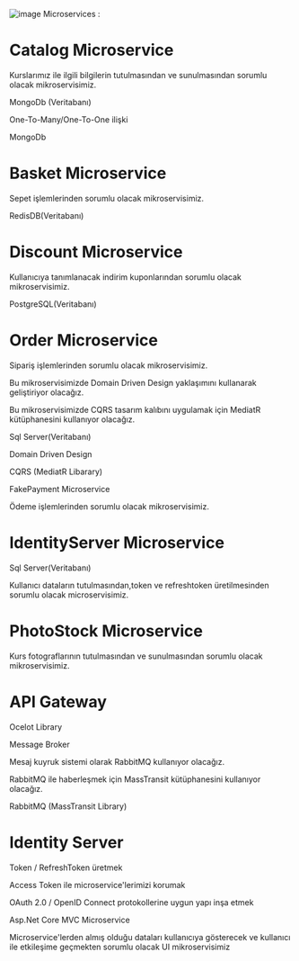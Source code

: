![image](https://user-images.githubusercontent.com/81268272/215898888-34be5aa1-9036-4e7f-8b0d-ec820e815db0.png)
Microservices :

<h1><b>Catalog Microservice </b></h1>

Kurslarımız ile ilgili bilgilerin tutulmasından ve sunulmasından sorumlu olacak mikroservisimiz.

MongoDb (Veritabanı)

One-To-Many/One-To-One ilişki

MongoDb

<h1><b>Basket Microservice </b></h1>

Sepet işlemlerinden sorumlu olacak mikroservisimiz.

RedisDB(Veritabanı)

<h1><b>Discount Microservice </b></h1>

Kullanıcıya tanımlanacak indirim kuponlarından sorumlu olacak mikroservisimiz.

PostgreSQL(Veritabanı)

<h1><b>Order Microservice </b></h1>

Sipariş işlemlerinden sorumlu olacak mikroservisimiz.

Bu mikroservisimizde Domain Driven Design yaklaşımını kullanarak geliştiriyor olacağız.

Bu mikroservisimizde CQRS tasarım kalıbını uygulamak için MediatR kütüphanesini kullanıyor olacağız.

Sql Server(Veritabanı)

Domain Driven Design 

CQRS (MediatR Libarary)

FakePayment Microservice

Ödeme işlemlerinden sorumlu olacak mikroservisimiz.

<h1><b>IdentityServer Microservice</b></h1>

Sql Server(Veritabanı)

Kullanıcı dataların tutulmasından,token ve refreshtoken üretilmesinden sorumlu olacak microservisimiz.

<h1><b>PhotoStock Microservice </b></h1>

Kurs fotograflarının tutulmasından ve sunulmasından sorumlu olacak mikroservisimiz.

<h1><b>API Gateway </b></h1>

Ocelot Library

Message Broker 

Mesaj kuyruk sistemi olarak RabbitMQ kullanıyor olacağız.

RabbitMQ ile haberleşmek için MassTransit kütüphanesini kullanıyor olacağız.

RabbitMQ (MassTransit Library)

<h1><b>Identity Server </b></h1>

Token / RefreshToken üretmek

Access Token ile microservice'lerimizi korumak

OAuth 2.0 / OpenID Connect protokollerine uygun yapı inşa etmek

Asp.Net Core MVC Microservice

Microservice'lerden almış olduğu dataları kullanıcıya gösterecek ve kullanıcı ile etkileşime geçmekten sorumlu olacak UI mikroservisimiz
